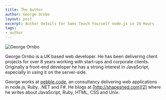 ```yaml
---
title: The Author
author: George Ornbo
layout: post
excerpt: Author details for Sams Teach Yourself node.js in 24 Hours
tags:
- author
---
```



![George Ornbo][3]

George Ornbo is a UK based web developer. He has been delivering client projects for over 8 years working with start-ups and corporate clients. Originally a front-end developer he has a strong interest in JavaScript, especially in using it on the server-side. 

George works at [pebble.code][1], an consultancy delivering web applications in node.js, Ruby, .NET and F#. He blogs at [http://shapeshed.com][2] where he writes about JavaScript, Ruby, HTML, CSS and Unix. 

[1]: http://pebbleit.com
[2]: http://shapeshed.com
[3]: http://cdn.nodejsbook.io/images/profile/photo.jpg
